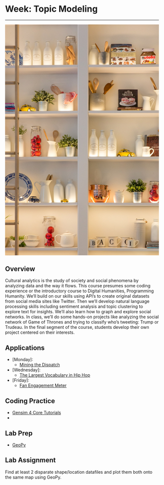 # Week: Topic Modeling
<hr>

![Map Image](images/img_iphs290_topic_modeling_jason-leung-jWU9FpLW7fI-unsplash.jpg)

## Overview


Cultural analytics is the study of society and social phenomena by analyzing data and the way it flows. This course presumes some coding experience or the introductory course to Digital Humanities, Programming Humanity. We’ll build on our skills using API’s to create original datasets from social media sites like Twitter. Then we’ll develop natural language processing skills including sentiment analysis and topic clustering to explore text for insights. We’ll also learn how to graph and explore social networks. In class, we’ll do some hands-on projects like analyzing the social network of Game of Thrones and trying to classify who’s tweeting: Trump or Trudeau. In the final segment of the course, students develop their own project centered on their interests.

## Applications

- [Monday]:
    * [Mining the Dispatch](https://dsl.richmond.edu/dispatch/)
- [Wednesday]: 
    * [The Largest Vocabulary in Hip Hop](https://pudding.cool/projects/vocabulary/index.html)
- [Friday]:
    * [Fan Engagement Meter](https://fanengagement.org/)


## Coding Practice

* [Gensim 4 Core Tutorials](https://radimrehurek.com/gensim/auto_examples/index.html)
* 

## Lab Prep

* [GeoPy](https://melaniewalsh.github.io/Intro-Cultural-Analytics/07-Mapping/01-Mapping.html)


## Lab Assignment

Find at least 2 disparate shape/location datafiles and plot them both onto the same map using GeoPy.





